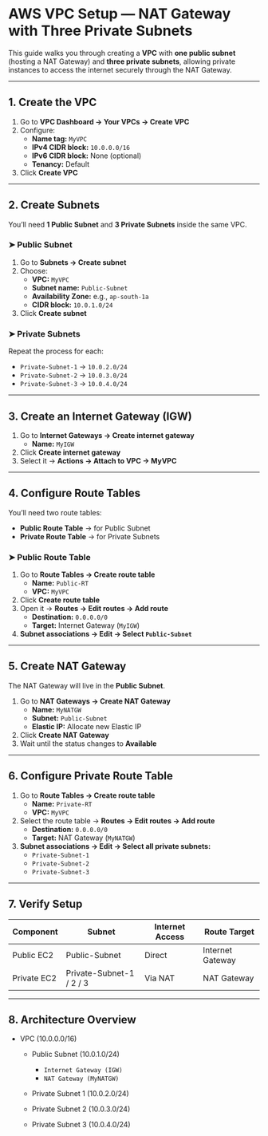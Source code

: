# AWS VPC Setup — NAT Gateway with Three Private Subnets

This guide walks you through creating a **VPC** with **one public subnet** (hosting a NAT Gateway) and **three private subnets**, allowing private instances to access the internet securely through the NAT Gateway.

---

## 1. Create the VPC

1. Go to **VPC Dashboard → Your VPCs → Create VPC**
2. Configure:
   - **Name tag:** `MyVPC`
   - **IPv4 CIDR block:** `10.0.0.0/16`
   - **IPv6 CIDR block:** None (optional)
   - **Tenancy:** Default  
3. Click **Create VPC**

---

## 2. Create Subnets

You’ll need **1 Public Subnet** and **3 Private Subnets** inside the same VPC.

### ➤ Public Subnet
1. Go to **Subnets → Create subnet**
2. Choose:
   - **VPC:** `MyVPC`
   - **Subnet name:** `Public-Subnet`
   - **Availability Zone:** e.g., `ap-south-1a`
   - **CIDR block:** `10.0.1.0/24`
3. Click **Create subnet**

### ➤ Private Subnets
Repeat the process for each:
- `Private-Subnet-1` → `10.0.2.0/24`
- `Private-Subnet-2` → `10.0.3.0/24`
- `Private-Subnet-3` → `10.0.4.0/24`

---

## 3. Create an Internet Gateway (IGW)

1. Go to **Internet Gateways → Create internet gateway**
   - **Name:** `MyIGW`
2. Click **Create internet gateway**
3. Select it → **Actions → Attach to VPC → MyVPC**

---

## 4. Configure Route Tables

You’ll need two route tables:
- **Public Route Table** → for Public Subnet  
- **Private Route Table** → for Private Subnets  

### ➤ Public Route Table
1. Go to **Route Tables → Create route table**
   - **Name:** `Public-RT`
   - **VPC:** `MyVPC`
2. Click **Create route table**
3. Open it → **Routes → Edit routes → Add route**
   - **Destination:** `0.0.0.0/0`
   - **Target:** Internet Gateway (`MyIGW`)
4. **Subnet associations → Edit → Select `Public-Subnet`**

---

## 5. Create NAT Gateway

The NAT Gateway will live in the **Public Subnet**.

1. Go to **NAT Gateways → Create NAT Gateway**
   - **Name:** `MyNATGW`
   - **Subnet:** `Public-Subnet`
   - **Elastic IP:** Allocate new Elastic IP
2. Click **Create NAT Gateway**
3. Wait until the status changes to **Available**

---

## 6. Configure Private Route Table

1. Go to **Route Tables → Create route table**
   - **Name:** `Private-RT`
   - **VPC:** `MyVPC`
2. Select the route table → **Routes → Edit routes → Add route**
   - **Destination:** `0.0.0.0/0`
   - **Target:** NAT Gateway (`MyNATGW`)
3. **Subnet associations → Edit → Select all private subnets:**
   - `Private-Subnet-1`
   - `Private-Subnet-2`
   - `Private-Subnet-3`

---

## 7. Verify Setup

| Component | Subnet | Internet Access | Route Target |
|------------|---------|----------------|---------------|
| Public EC2 | Public-Subnet | Direct | Internet Gateway |
| Private EC2 | Private-Subnet-1 / 2 / 3 | Via NAT | NAT Gateway |

---

## 8. Architecture Overview

- VPC (10.0.0.0/16)

  - Public Subnet (10.0.1.0/24)
    - `Internet Gateway (IGW)`
    - `NAT Gateway (MyNATGW)`



  - Private Subnet 1 (10.0.2.0/24)
  - Private Subnet 2 (10.0.3.0/24)
  - Private Subnet 3 (10.0.4.0/24)

